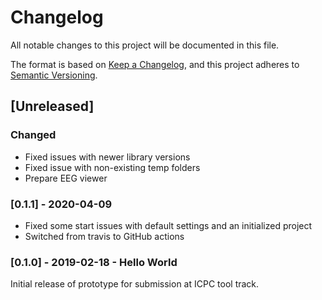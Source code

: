 # Changelog
All notable changes to this project will be documented in this file.

The format is based on [Keep a Changelog](https://keepachangelog.com/en/1.0.0/),
and this project adheres to [Semantic Versioning](https://semver.org/spec/v2.0.0.html).

## [Unreleased]
### Changed
- Fixed issues with newer library versions
- Fixed issue with non-existing temp folders
- Prepare EEG viewer

### [0.1.1] - 2020-04-09
- Fixed some start issues with default settings and an initialized project
- Switched from travis to GitHub actions 

### [0.1.0] - 2019-02-18 - Hello World

Initial release of prototype for submission at ICPC tool track.